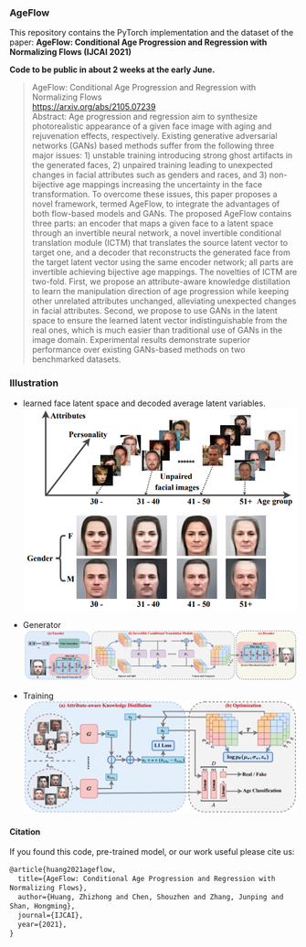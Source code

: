 ### AgeFlow
This repository contains the PyTorch implementation and the dataset of the paper: **AgeFlow: Conditional Age Progression and Regression with Normalizing Flows (IJCAI 2021)**

**Code to be public in about 2 weeks at the early June.**

> AgeFlow: Conditional Age Progression and Regression with Normalizing Flows<br>
> https://arxiv.org/abs/2105.07239<br>
> Abstract: Age progression and regression aim to synthesize photorealistic appearance of a given face image with aging and rejuvenation effects, respectively. Existing generative adversarial networks (GANs) based methods suffer from the following three major issues: 1) unstable training introducing strong ghost artifacts in the generated faces, 2) unpaired training leading to unexpected changes in facial attributes such as genders and races, and 3) non-bijective age mappings increasing the uncertainty in the face transformation. To overcome these issues, this paper proposes a novel framework, termed AgeFlow, to integrate the advantages of both flow-based models and GANs. The proposed AgeFlow contains three parts: an encoder that maps a given face to a latent space through an invertible neural network, a novel invertible conditional translation module (ICTM) that translates the source latent vector to target one, and a decoder that reconstructs the generated face from the target latent vector using the same encoder network; all parts are invertible achieving bijective age mappings. The novelties of ICTM are two-fold. First, we propose an attribute-aware knowledge distillation to learn the manipulation direction of age progression while keeping other unrelated attributes unchanged, alleviating unexpected changes in facial attributes. Second, we propose to use GANs in the latent space to ensure the learned latent vector indistinguishable from the real ones, which is much easier than traditional use of GANs in the image domain. Experimental results demonstrate superior performance over existing GANs-based methods on two benchmarked datasets.

### Illustration

* learned face latent space and decoded average latent variables.
![](fig/example.png)

* Generator
![](fig/generator.png)

* Training
![](fig/training.png)

#### Citation

If you found this code, pre-trained model, or our work useful please cite us:

```
@article{huang2021ageflow,
  title={AgeFlow: Conditional Age Progression and Regression with Normalizing Flows},
  author={Huang, Zhizhong and Chen, Shouzhen and Zhang, Junping and Shan, Hongming},
  journal={IJCAI},
  year={2021},
}
```
